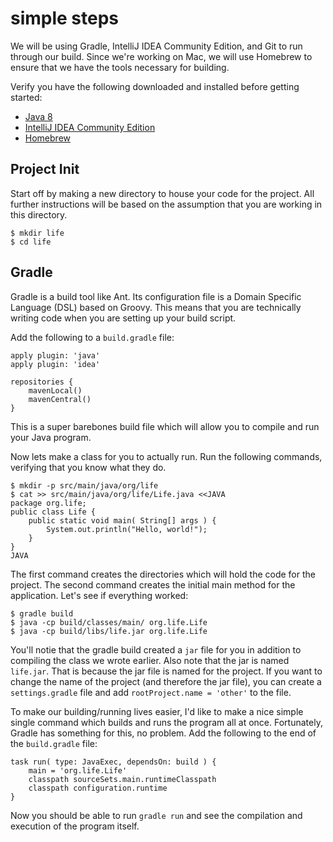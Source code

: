 simple steps
============

We will be using Gradle, IntelliJ IDEA Community Edition, and Git to run through our build. Since we're working on Mac, we will use Homebrew to ensure that we have the tools necessary for building.

Verify you have the following downloaded and installed before getting started:

* [Java 8](http://www.oracle.com/technetwork/java/javase/downloads/index.html)
* [IntelliJ IDEA Community Edition](https://www.jetbrains.com/idea/download/)
* [Homebrew](http://brew.sh/)

Project Init
------------

Start off by making a new directory to house your code for the project. All further instructions will be based on the assumption that you are working in this directory.

    $ mkdir life
    $ cd life

Gradle
------

Gradle is a build tool like Ant. Its configuration file is a Domain Specific Language (DSL) based on Groovy. This means that you are technically writing code when you are setting up your build script.

Add the following to a `build.gradle` file:

    apply plugin: 'java'
    apply plugin: 'idea'

    repositories {
        mavenLocal()
        mavenCentral()
    }

This is a super barebones build file which will allow you to compile and run your Java program.

Now lets make a class for you to actually run. Run the following commands, verifying that you know what they do.

    $ mkdir -p src/main/java/org/life
    $ cat >> src/main/java/org/life/Life.java <<JAVA
    package org.life;
    public class Life {
        public static void main( String[] args ) {
            System.out.println("Hello, world!");
        }
    }
    JAVA

The first command creates the directories which will hold the code for the project. The second command creates the initial main method for the application.
Let's see if everything worked:

    $ gradle build
    $ java -cp build/classes/main/ org.life.Life
    $ java -cp build/libs/life.jar org.life.Life

You'll notie that the gradle build created a `jar` file for you in addition to compiling the class we wrote earlier. Also note that the jar is named `life.jar`. That is because the jar file is named for the project. If you want to change the name of the project (and therefore the jar file), you can create a `settings.gradle` file and add `rootProject.name = 'other'` to the file.

To make our building/running lives easier, I'd like to make a nice simple single command which builds and runs the program all at once. Fortunately, Gradle has something for this, no problem. Add the following to the end of the `build.gradle` file:

    task run( type: JavaExec, dependsOn: build ) {
        main = 'org.life.Life'
        classpath sourceSets.main.runtimeClasspath
        classpath configuration.runtime
    }

Now you should be able to run `gradle run` and see the compilation and execution of the program itself.
